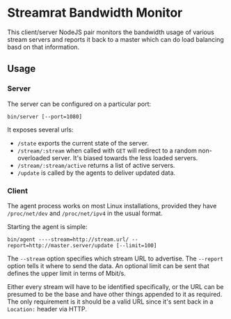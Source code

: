# Streamrat Bandwidth Monitor

This client/server NodeJS pair monitors the bandwidth usage of various stream
servers and reports it back to a master which can do load balancing basd on
that information.

## Usage

### Server

The server can be configured on a particular port:

    bin/server [--port=1080]

It exposes several urls:

 * `/state` exports the current state of the server.
 * `/stream/:stream` when called with `GET` will redirect to a random
   non-overloaded server. It's biased towards the less loaded servers.
 * `/stream/:stream/active` returns a list of active servers.
 * `/update` is called by the agents to deliver updated data.

### Client

The agent process works on most Linux installations, provided they have
`/proc/net/dev` and `/proc/net/ipv4` in the usual format.

Starting the agent is simple:

    bin/agent ----stream=http://stream.url/ --report=http://master.server/update [--limit=100]

The `--stream` option specifies which stream URL to advertise. The `--report`
option tells it where to send the data. An optional limit can be sent
that defines the upper limit in terms of Mbit/s.

Either every stream will have to be identified specifically, or the URL
can be presumed to be the base and have other things appended to it
as required. The only requirement is it should be a valid URL since
it's sent back in a `Location:` header via HTTP.

